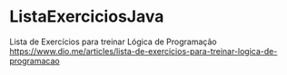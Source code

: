 # ListaExerciciosJava
Lista de Exercícios para treinar Lógica de Programação
https://www.dio.me/articles/lista-de-exercicios-para-treinar-logica-de-programacao
